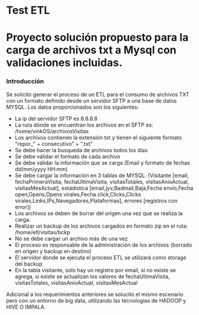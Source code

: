 # Test ETL

# Proyecto solución propuesto para la carga de archivos txt a Mysql con validaciones incluidas.

### Introducción
Se solicito generar el proceso de un ETL para el consumo de archivos TXT con un formato definido desde un servidor SFTP a una base de datos MYSQL. Los datos proporcionados son los siguientes:
* La ip del servidor SFTP es 8.8.8.8
* La ruta dónde se encuentran los archivos en el SFTP es: /home/vinkOS/archivosVisitas
* Los archivos contienen la extensión txt y tienen el siguiente formato "repor_" + consecutivo" + ".txt"
* Se debe hacer la busqueda de archivos todos los días
* Se debe válidar el formato de cada archivo
* Se debe válidar la información que se carga (Email y formato de fechas dd/mm/yyyy HH:mm)
* Se debe cargar la información en 3 tablas de MYSQL. (Visitante [email, fechaPrimeraVisita, fechaUltimaVisita, visitasTotales, visitasAnioActual, visitasMesActual], estádistica [email,jyv,Badmail,Baja,Fecha envío,Fecha open,Opens,Opens virales,Fecha click,Clicks,Clicks virales,Links,IPs,Navegadores,Plataformas], errores [registros con error])
* Los archivos se deben de borrar del origen una vez que se realiza la carga.
* Realizar un backup de los archivos cargados en formato zip en el ruta: /home/etl/visitas/bckp
* No se debe cargar un archivo más de una vez
* El proceso es responsable de la administración de los archivos (borrado en origen y backup en destino)
* El servidor donde se ejecuta el proceso ETL se utilizará como storage del backup
* En la tabla visitante, solo hay un registro por email, si no existe se agrega, si existe se actualizan los valores de fechaUltimaVisita, visitasTotales, visitasAnioActual, visitasMesActual

Adicional a los requerimientos anteriores se solucito el mismo escenario pero con un entorno de big data, utilizando las técnologias de HADOOP y HIVE O IMPALA.


